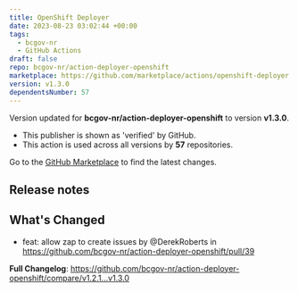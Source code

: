 ```yaml
---
title: OpenShift Deployer
date: 2023-08-23 03:02:44 +00:00
tags:
  - bcgov-nr
  - GitHub Actions
draft: false
repo: bcgov-nr/action-deployer-openshift
marketplace: https://github.com/marketplace/actions/openshift-deployer
version: v1.3.0
dependentsNumber: 57
---
```



Version updated for **bcgov-nr/action-deployer-openshift** to version **v1.3.0**.
- This publisher is shown as 'verified' by GitHub.
- This action is used across all versions by **57** repositories.

Go to the [GitHub Marketplace](https://github.com/marketplace/actions/openshift-deployer) to find the latest changes.

## Release notes

## What's Changed
* feat: allow zap to create issues by @DerekRoberts in https://github.com/bcgov-nr/action-deployer-openshift/pull/39


**Full Changelog**: https://github.com/bcgov-nr/action-deployer-openshift/compare/v1.2.1...v1.3.0
